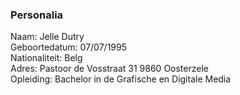 <h3>Personalia</h3>
<p>
Naam: Jelle Dutry <br>
Geboortedatum: 07/07/1995 <br>
Nationaliteit: Belg <br>
Adres: Pastoor de Vosstraat 31 9860 Oosterzele <br>
Opleiding: Bachelor in de Grafische en Digitale Media <br>
</p>